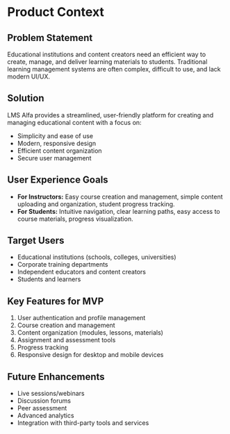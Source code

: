 # Product Context

## Problem Statement
Educational institutions and content creators need an efficient way to create, manage, and deliver learning materials to students. Traditional learning management systems are often complex, difficult to use, and lack modern UI/UX.

## Solution
LMS Alfa provides a streamlined, user-friendly platform for creating and managing educational content with a focus on:
- Simplicity and ease of use
- Modern, responsive design
- Efficient content organization
- Secure user management

## User Experience Goals
- **For Instructors:** Easy course creation and management, simple content uploading and organization, student progress tracking.
- **For Students:** Intuitive navigation, clear learning paths, easy access to course materials, progress visualization.

## Target Users
- Educational institutions (schools, colleges, universities)
- Corporate training departments
- Independent educators and content creators
- Students and learners

## Key Features for MVP
1. User authentication and profile management
2. Course creation and management
3. Content organization (modules, lessons, materials)
4. Assignment and assessment tools
5. Progress tracking
6. Responsive design for desktop and mobile devices

## Future Enhancements
- Live sessions/webinars
- Discussion forums
- Peer assessment
- Advanced analytics
- Integration with third-party tools and services 